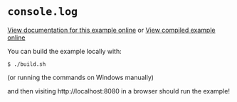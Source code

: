 # `console.log`

[View documentation for this example online][dox] or [View compiled example
online][compiled]

[compiled]: https://rustwasm.github.io/wasm-bindgen/exbuild/console_log/
[dox]: https://rustwasm.github.io/wasm-bindgen/examples/console-log.html

You can build the example locally with:

```
$ ./build.sh
```

(or running the commands on Windows manually)

and then visiting http://localhost:8080 in a browser should run the example!

